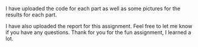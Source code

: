 I have uploaded the code for each part as well as some pictures for the results for each part. 

I have also uploaded the report for this assignment. Feel free to let me know if you have any questions. Thank for you for the fun assignment, I learned a lot. 
